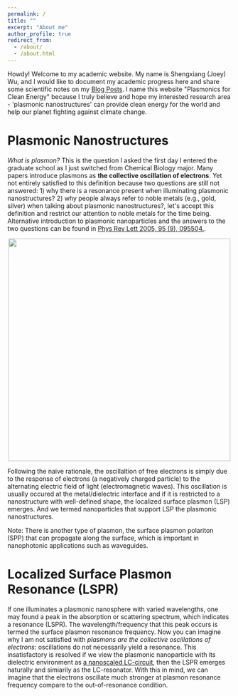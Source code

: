 ```yaml
---
permalink: /
title: ""
excerpt: "About me"
author_profile: true
redirect_from: 
  - /about/
  - /about.html
---
```


Howdy! Welcome to my academic website. My name is Shengxiang (Joey) Wu, and I would like to document my academic progress here and share some scientific notes on my [Blog Posts](https://shengxiangwuplasmonic.github.io/year-archive/). I name this website "Plasmonics for Clean Energy" because I truly believe and hope my interested research area - 'plasmonic nanostructures' can provide clean energy for the world and help our planet fighting against climate change.

Plasmonic Nanostructures
======
*What is plasmon?* This is the question I asked the first day I entered the graduate school as I just switched from Chemical Biology major. Many papers introduce plasmons as **the collective oscillation of electrons**. Yet not entirely satisfied to this definition because two questions are still not answered: 1) why there is a resonance present when illuminating plasmonic nanostructures? 2) why people always refer to noble metals (e.g., gold, silver) when talking about plasmonic nanostructures?, let's accept this definition and restrict our attention to noble metals for the time being. Alternative introduction to plasmonic nanoparticles and the answers to the two questions can be found in [Phys Rev Lett 2005, 95 (9), 095504.](https://journals.aps.org/prl/abstract/10.1103/PhysRevLett.95.095504).

<p align="center">
<img src="http://ShengxiangWuPlasmonic.github.io/images/Figure_1.jpg" width="500">
</p>  

Following the naive rationale, the oscillaltion of free electrons is simply due to the response of electrons (a negatively charged particle) to the alternating electric field of light (electromagnetic waves). This oscillation is usually occured at the metal/dielectric interface and if it is restricted to a nanostructure with well-defined shape, the localized surface plasmon (LSP) emerges. And we termed nanoparticles that support LSP the plasmonic nanostructures. 

Note: There is another type of plasmon, the surface plasmon polariton (SPP) that can propagate along the surface, which is important in nanophotonic applications such as waveguides. 

Localized Surface Plasmon Resonance (LSPR)
=====
If one illuminates a plasmonic nanosphere with varied wavelengths, one may found a peak in the absorption or scattering spectrum, which indicates a resonance (LSPR). The wavelength/frequency that this peak occurs is termed the surface plasmon resonance frequency. Now you can imagine why I am not satisfied with *plasmons are the collective oscillations of electrons*: oscillations do not necessarily yield a resonance. This insatisfactory is resolved if we view the plasmonic nanoparticle with its dielectric environment as [a nanoscaled LC-circuit](https://journals.aps.org/prl/abstract/10.1103/PhysRevLett.95.095504), then the LSPR emerges naturally and simiarily as the LC-resonator. With this in mind, we can imagine that the electrons oscillate much stronger at plasmon resonance frequency compare to the out-of-resonance condition.
